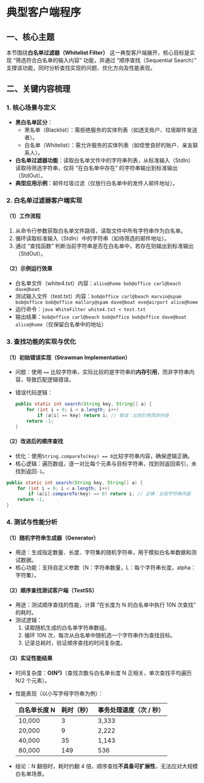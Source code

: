 # 典型客户端程序

## 一、核心主题

本节围绕**白名单过滤器（Whitelist Filter）** 这一典型客户端展开，核心目标是实现 “筛选符合白名单的输入内容” 功能，并通过 “顺序查找（Sequential Search）” 支撑该功能，同时分析查找实现的问题、优化方向及性能表现。



## 二、关键内容梳理

### 1. 核心场景与定义

- **黑白名单区分**：
  - 黑名单（Blacklist）：需拒绝服务的实体列表（如透支账户、垃圾邮件发送者）。
  - 白名单（Whitelist）：需允许服务的实体列表（如信誉良好的账户、亲友联系人）。
- **白名单过滤器功能**：读取白名单文件中的字符串列表，从标准输入（StdIn）读取待筛选字符串，仅将 “在白名单中存在” 的字符串输出到标准输出（StdOut）。
- **典型应用示例**：邮件垃圾过滤（仅放行白名单中的发件人邮件地址）。



### 2. 白名单过滤器客户端实现

#### （1）工作流程

1. 从命令行参数获取白名单文件路径，读取文件中所有字符串作为白名单。
2. 循环读取标准输入（StdIn）中的字符串（如待筛选的邮件地址）。
3. 通过 “查找函数” 判断当前字符串是否在白名单中，若存在则输出到标准输出（StdOut）。

#### （2）示例运行效果

- 白名单文件（white4.txt）内容：`alice@home bob@office carl@beach dave@boat`
- 测试输入文件（test.txt）内容：`bob@office carl@beach marvin@spam bob@office bob@office mallory@spam dave@boat eve@airport alice@home`
- 运行命令：`java WhiteFilter white4.txt < test.txt`
- 输出结果：`bob@office carl@beach bob@office bob@office dave@boat alice@home`（仅保留白名单中的地址）



### 3. 查找功能的实现与优化

#### （1）初始错误实现（Strawman Implementation）

- 问题：使用 `==` 比较字符串，实际比较的是字符串的**内存引用**，而非字符串内容，导致匹配逻辑错误。

- 错误代码逻辑：

  ```java
  public static int search(String key, String[] a) { 
      for (int i = 0; i < a.length; i++) 
          if (a[i] == key) return i; // 错误：比较引用而非内容
      return -1; 
  }
  ```

#### （2）改进后的顺序查找

- 优化：使用`String.compareTo(key) == 0`比较字符串内容，确保逻辑正确。
- 核心逻辑：遍历数组，逐一对比每个元素与目标字符串，找到则返回索引，未找到返回`-1`。

```java
public static int search(String key, String[] a) { 
    for (int i = 0; i < a.length; i++) 
        if (a[i].compareTo(key) == 0) return i; // 正确：比较字符串内容
    return -1; 
}
```



### 4. 测试与性能分析

#### （1）随机字符串生成器（Generator）

- 用途：生成指定数量、长度、字符集的随机字符串，用于模拟白名单数据和测试数据。
- 核心功能：支持自定义参数（N：字符串数量，L：每个字符串长度，alpha：字符集）。

#### （2）顺序查找测试客户端（TestSS）

- 用途：测试顺序查找的性能，计算 “在长度为 N 的白名单中执行 10N 次查找” 的耗时。
- 测试逻辑：
  1. 读取随机生成的白名单字符串数组。
  2. 循环 10N 次，每次从白名单中随机选一个字符串作为查找目标。
  3. 记录总耗时，验证顺序查找的时间复杂度。

#### （3）实证性能结果

- 时间复杂度：**O(N²)**（查找次数与白名单长度 N 正相关，单次查找平均遍历 N/2 个元素）。

- 性能表现（以小写字母字符串为例）：

  | 白名单长度 N | 耗时（秒） | 事务处理速度（次 / 秒） |
  | ------------ | ---------- | ----------------------- |
  | 10,000       | 3          | 3,333                   |
  | 20,000       | 9          | 2,222                   |
  | 40,000       | 35         | 1,143                   |
  | 80,000       | 149        | 536                     |

- 结论：N 翻倍时，耗时约翻 4 倍，顺序查找**不具备可扩展性**，无法应对大规模白名单场景。